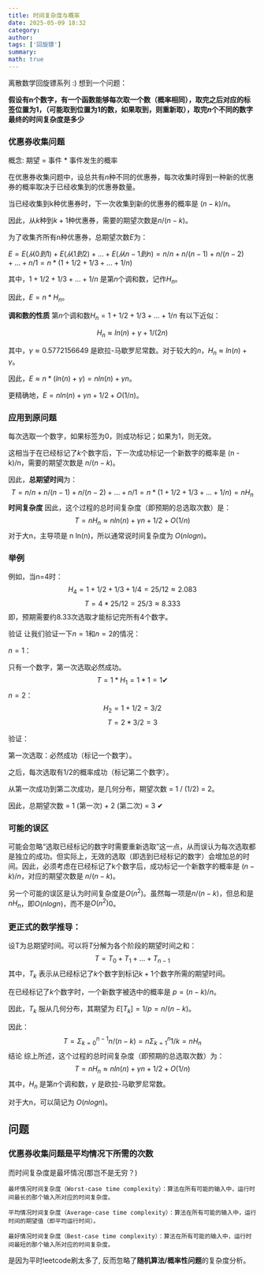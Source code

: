 ```yaml
---
title: 时间复杂度与概率 
date: 2025-05-09 18:32
category: 
author: 
tags: ['回旋镖']
summary: 
math: true
---
```


离散数学回旋镖系列 :) 想到一个问题：

**假设有n个数字，有一个函数能够每次取一个数（概率相同），取完之后对应的标签位置为1，（可能取到位置为1的数，如果取到，则重新取），取完$n$个不同的数字最终的时间复杂度是多少**


### 优惠券收集问题

概念: 期望 = 事件 * 事件发生的概率

在优惠券收集问题中，设总共有$n$种不同的优惠券，每次收集时得到一种新的优惠券的概率取决于已经收集到的优惠券数量。

当已经收集到k种优惠券时，下一次收集到新的优惠券的概率是 $(n - k) / n$。

因此，从$k$种到$k+1$种优惠券，需要的期望次数是$n / (n - k)$。

为了收集齐所有n种优惠券，总期望次数$E$为：

$E = E(从0到1) + E(从1到2) + ... + E(从n-1到n)
= n/n + n/(n-1) + n/(n-2) + ... + n/1
= n * (1 + 1/2 + 1/3 + ... + 1/n)$

其中，$1 + 1/2 + 1/3 + ... + 1/n$ 是第$n$个调和数，记作$H_n$。

因此，$E = n * H_n$。

**调和数的性质**
第$n$个调和数$H_n = 1 + 1/2 + 1/3 + ... + 1/n$ 有以下近似：

$$H_n ≈ ln(n) + γ + 1/(2n)$$

其中，$γ ≈ 0.5772156649$ 是欧拉-马歇罗尼常数。对于较大的$n$，$H_n ≈ ln(n) + γ$。

因此，$E ≈ n * (ln(n) + γ) = n ln(n) + γ n$。

更精确地，$E = n ln(n) + γ n + 1/2 + O(1/n)$。

### 应用到原问题

每次选取一个数字，如果标签为0，则成功标记；如果为1，则无效。

这相当于在已经标记了$k$个数字后，下一次成功标记一个新数字的概率是 (n - k)/n，需要的期望次数是 $n/(n - k)$。

因此，**总期望时间**为：
$$
T = n/n + n/(n-1) + n/(n-2) + ... + n/1
= n * (1 + 1/2 + 1/3 + ... + 1/n)
= n H_n
$$
**时间复杂度**
因此，这个过程的总时间复杂度（即预期的总选取次数）是：
$$
T = n H_n ≈ n ln(n) + γ n + 1/2 + O(1/n)
$$
对于大n，主导项是 n ln(n)，所以通常说时间复杂度为 $O(n log n)$。

### 举例
例如，当n=4时：
$$
H_4 = 1 + 1/2 + 1/3 + 1/4 = 25/12 ≈ 2.083
$$
$$
T = 4 * 25/12 = 25/3 ≈ 8.333
$$
即，预期需要约8.33次选取才能标记完所有4个数字。

验证
让我们验证一下$n=1$和$n=2$的情况：

$n=1$：

只有一个数字，第一次选取必然成功。
$$
T = 1 * H_1 = 1 * 1 = 1 ✔
$$
$n=2$：
$$
H_2 = 1 + 1/2 = 3/2
$$
$$
T = 2 * 3/2 = 3
$$

验证：

第一次选取：必然成功（标记一个数字）。

之后，每次选取有1/2的概率成功（标记第二个数字）。

从第一次成功到第二次成功，是几何分布，期望次数 = 1 / (1/2) = 2。

因此，总期望次数 = 1 (第一次) + 2 (第二次) = 3 ✔

### 可能的误区
可能会忽略“选取已经标记的数字时需要重新选取”这一点，从而误认为每次选取都是独立的成功。但实际上，无效的选取（即选到已经标记的数字）会增加总的时间。因此，必须考虑在已经标记了k个数字后，成功标记一个新数字的概率是 $(n - k)/n$，对应的期望次数是 $n/(n - k)$。

另一个可能的误区是认为时间复杂度是$O(n^2)$。虽然每一项是$n/(n - k)$，但总和是$n H_n$，即$O(n log n)$，而不是$O(n^2)$0。

### 更正式的数学推导：

设T为总期望时间。可以将$T$分解为各个阶段的期望时间之和：
$$
T = T_0 + T_1 + ... + T_{n-1}
$$
其中，$T_k$ 表示从已经标记了$k$个数字到标记$k+1$个数字所需的期望时间。

在已经标记了$k$个数字时，一个新数字被选中的概率是 $p = (n - k)/n$。

因此，$T_k$ 服从几何分布，其期望为 $E[T_k] = 1/p = n/(n - k)$。

因此：
$$
T = Σ_{k=0}^{n-1} n/(n - k) = n Σ_{k=1}^n 1/k = n H_n
$$
结论
综上所述，这个过程的总时间复杂度（即预期的总选取次数）为：
$$
T = n H_n ≈ n ln(n) + γ n + 1/2 + O(1/n)
$$
其中，$H_n$ 是第$n$个调和数，$γ$ 是欧拉-马歇罗尼常数。

对于大n，可以简记为 $O(n log n)$。



## 问题

### 优惠券收集问题是平均情况下所需的次数

而时间复杂度是最坏情况(那岂不是无穷？)

~~~
最坏情况时间复杂度（Worst-case time complexity）：算法在所有可能的输入中，运行时间最长的那个输入所对应的时间复杂度。

平均情况时间复杂度（Average-case time complexity）：算法在所有可能的输入中，运行时间的期望值（即平均运行时间）。

最好情况时间复杂度（Best-case time complexity）：算法在所有可能的输入中，运行时间最短的那个输入所对应的时间复杂度。
~~~

是因为平时leetcode刷太多了, 反而忽略了**随机算法/概率性问题**的复杂度分析。